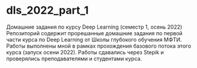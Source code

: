 # dls_2022_part_1
Домашние задания по  курсу Deep Learning (семестр 1, осень 2022)
Репозиторий содержит прорешанные домашние задания по первой части курса по Deep Learning от Школы глубокого обучения МФТИ. Работы выполнены мной в рамках прохождения базового потока этого курса (запуск осени 2022). Работы сдавались через Stepik и проверялись преподавателями и студентами курса.
